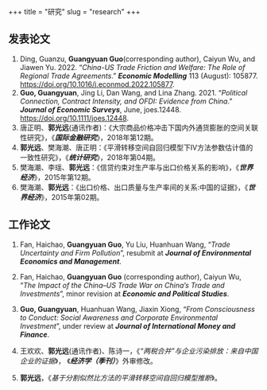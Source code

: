 +++
title = "研究"
slug = "research"
+++

## 发表论文

1. Ding, Guanzu, **Guangyuan Guo**(corresponding author), Caiyun Wu, and Jiawen Yu. 2022. “*China-US Trade Friction and Welfare: The Role of Regional Trade Agreements*.”  ***Economic Modelling*** 113 (August): 105877. https://doi.org/10.1016/j.econmod.2022.105877.
2. **Guo, Guangyuan**, Jing Li, Dan Wang, and Lina Zhang. 2021. “*Political Connection, Contract Intensity, and OFDI: Evidence from China*.” ***Journal of Economic Surveys***, June, joes.12448. https://doi.org/10.1111/joes.12448.
3. 唐正明、**郭光远**(通讯作者)：《大宗商品价格冲击下国内外通货膨胀的空间关联性研究》，《***国际金融研究***》，2018年第12期。
3. **郭光远**、樊海潮、唐正明：《平滑转移空间自回归模型下Ⅳ方法参数估计值的一致性研究》，《***统计研究***》，2018年第04期。
4. 樊海潮、李瑶、**郭光远**：《信贷约束对生产率与出口价格关系的影响》，《***世界经济***》，2015年第12期。
5. 樊海潮、**郭光远**：《出口价格、出口质量与生产率间的关系:中国的证据》，《***世界经济***》，2015年第02期。

## 工作论文


1. Fan, Haichao, **Guangyuan Guo**, Yu Liu, Huanhuan Wang, “*Trade Uncertainty and Firm Pollution*”, resubmit at ***Journal of Environmental Economics and Management***.

2. Fan, Haichao, **Guangyuan Guo** (corresponding author), Caiyun Wu, “*The Impact of the China–US Trade War on China’s Trade and Investments*”, minor revision at ***Economic and Political Studies***.

3. **Guo, Guangyuan**, Huanhuan Wang, Jiaxin Xiong, “*From Consciousness to Conduct: Social Awareness and Corporate Environmental Investment*”, under review at ***Journal of International Money and Finance***.

4. 王欢欢、**郭光远**(通讯作者)、陈诗一，《*“两税合并”与企业污染排放：来自中国企业的证据*》，
《***经济学（季刊）***》外审修改。

5. **郭光远**，《*基于分割似然比方法的平滑转移空间自回归模型推断*》。


